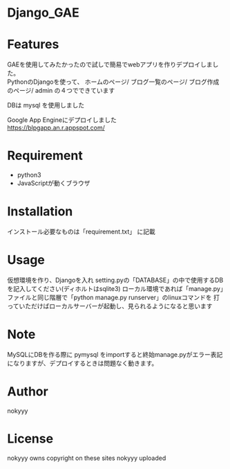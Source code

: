 # Django_GAE
 
# Features
GAEを使用してみたかったので試しで簡易でwebアプリを作りデプロイしました。<br>
PythonのDjangoを使って、
ホームのページ/ ブログ一覧のページ/ ブログ作成のページ/ admin の４つでできています

DBは mysql を使用しました

Google App Engineにデプロイしました<br>
https://blpgapp.an.r.appspot.com/

# Requirement
 
* python3
* JavaScriptが動くブラウザ
 
# Installation

インストール必要なものは「requirement.txt」 に記載
 
# Usage

仮想環境を作り、Djangoを入れ
setting.pyの「DATABASE」の中で使用するDBを記入してください(ディホルトはsqlite3)
ローカル環境であれば「manage.py」ファイルと同じ階層で「python manage.py runserver」のlinuxコマンドを
打っていただけばローカルサーバーが起動し、見られるようになると思います

# Note
 
MySQLにDBを作る際に pymysql をimportすると終始manage.pyがエラー表記になりますが、デプロイするときは問題なく動きます。
 
# Author

nokyyy
 
# License
 
 nokyyy owns copyright on these sites nokyyy uploaded
